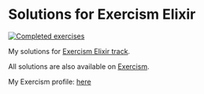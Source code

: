 # Solutions for Exercism Elixir

[![Completed exercises](https://img.shields.io/badge/Completed%20exercises-158%2F158%20(July%202023)-informational)](https://exercism.org/profiles/aifrak/solutions)

My solutions for [Exercism Elixir track](https://exercism.io/tracks/elixir).

All solutions are also available on [Exercism](https://exercism.org/profiles/aifrak/solutions).

My Exercism profile: [here](https://exercism.org/profiles/aifrak)
